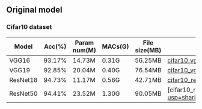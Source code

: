 

## Original model

### Cifar10 dataset

|Model|Acc(%)|Param num(M)|MACs(G)|File size(MB)|Download|
|-----|------|------------|-------|-------------|--------|
|VGG16|93.17%|14.73M|0.31G|56.25MB|[cifar10_vgg16.pt](https://drive.google.com/file/d/1QOr1HpIo5V2u9SL_gArV7nZXz7xvwT0O/view?usp=sharing)|
|VGG19|92.85%|20.04M|0.40G|76.54MB|[cifar10_vgg19.pt](https://drive.google.com/file/d/17v71c1AfTSdnbqSgoQ-X6NU4ZyBdy2j0/view?usp=sharing)|
|ResNet18|94.73%|11.17M|0.56G|42.71MB|[cifar10_resnet18.pt](https://drive.google.com/file/d/1ejjtP85gXcJU4U2FLDbl2VEyFmCZGLdq/view?usp=sharing)|
|ResNet50|94.41%|23.52M|1.30G|90.05MB|[cifar10_resnet50.pt]https://drive.google.com/file/d/10FfiS8zvHOZn9CxeCrbRGAlGfZDWpq5K/view?usp=sharing()|


<!--
### Cifar100 dataset


|Model|Acc(%)|Param num(M)|MACs(G)|File size(MB)|Download|
|-----|------|------------|-------|-------------|--------|

-->